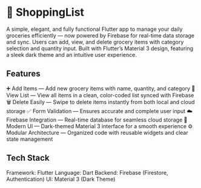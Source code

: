 # 🛒 ShoppingList

A simple, elegant, and fully functional Flutter app to manage your daily groceries efficiently — now powered by Firebase for real-time data storage and sync. Users can add, view, and delete grocery items with category selection and quantity input. Built with Flutter’s Material 3 design, featuring a sleek dark theme and an intuitive user experience.

## Features

➕ Add Items — Add new grocery items with name, quantity, and category
🧾 View List — View all items in a clean, color-coded list synced with Firebase
🗑️ Delete Easily — Swipe to delete items instantly from both local and cloud storage
✅ Form Validation — Ensures accurate and complete user input
☁️ Firebase Integration — Real-time database for seamless cloud storage
🎨 Modern UI — Dark-themed Material 3 interface for a smooth experience
⚙️ Modular Architecture — Organized code with reusable widgets and clear state management

## Tech Stack

Framework: Flutter
Language: Dart
Backend: Firebase (Firestore, Authentication)
UI: Material 3 (Dark Theme)
